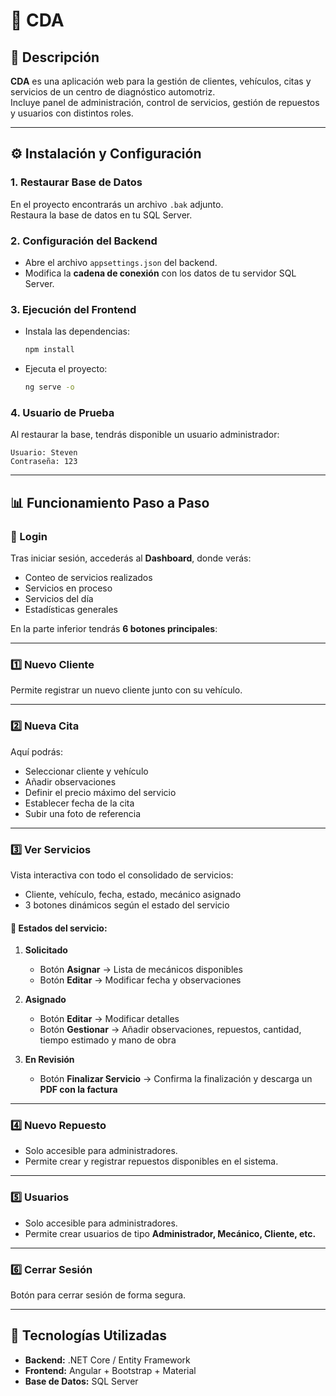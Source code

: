 # 🚗 CDA

## 📌 Descripción  
**CDA** es una aplicación web para la gestión de clientes, vehículos, citas y servicios de un centro de diagnóstico automotriz.  
Incluye panel de administración, control de servicios, gestión de repuestos y usuarios con distintos roles.

---

## ⚙️ Instalación y Configuración

### 1. Restaurar Base de Datos  
En el proyecto encontrarás un archivo `.bak` adjunto.  
Restaura la base de datos en tu SQL Server.

### 2. Configuración del Backend  
- Abre el archivo `appsettings.json` del backend.  
- Modifica la **cadena de conexión** con los datos de tu servidor SQL Server.

### 3. Ejecución del Frontend  
- Instala las dependencias:  
  ```bash
  npm install
  ```  
- Ejecuta el proyecto:  
  ```bash
  ng serve -o
  ```  

### 4. Usuario de Prueba  
Al restaurar la base, tendrás disponible un usuario administrador:  

```
Usuario: Steven
Contraseña: 123
```

---

## 📊 Funcionamiento Paso a Paso

### 🔐 Login  
Tras iniciar sesión, accederás al **Dashboard**, donde verás:  
- Conteo de servicios realizados  
- Servicios en proceso  
- Servicios del día  
- Estadísticas generales  

En la parte inferior tendrás **6 botones principales**:

---

### 1️⃣ Nuevo Cliente  
Permite registrar un nuevo cliente junto con su vehículo.

---

### 2️⃣ Nueva Cita  
Aquí podrás:  
- Seleccionar cliente y vehículo  
- Añadir observaciones  
- Definir el precio máximo del servicio  
- Establecer fecha de la cita  
- Subir una foto de referencia  

---

### 3️⃣ Ver Servicios  
Vista interactiva con todo el consolidado de servicios:  
- Cliente, vehículo, fecha, estado, mecánico asignado  
- 3 botones dinámicos según el estado del servicio

#### 🔹 Estados del servicio:
1. **Solicitado**  
   - Botón **Asignar** → Lista de mecánicos disponibles  
   - Botón **Editar** → Modificar fecha y observaciones  

2. **Asignado**  
   - Botón **Editar** → Modificar detalles  
   - Botón **Gestionar** → Añadir observaciones, repuestos, cantidad, tiempo estimado y mano de obra  

3. **En Revisión**  
   - Botón **Finalizar Servicio** → Confirma la finalización y descarga un **PDF con la factura**  

---

### 4️⃣ Nuevo Repuesto  
- Solo accesible para administradores.  
- Permite crear y registrar repuestos disponibles en el sistema.

---

### 5️⃣ Usuarios  
- Solo accesible para administradores.  
- Permite crear usuarios de tipo **Administrador, Mecánico, Cliente, etc.**

---

### 6️⃣ Cerrar Sesión  
Botón para cerrar sesión de forma segura.

---

## 📂 Tecnologías Utilizadas
- **Backend:** .NET Core / Entity Framework  
- **Frontend:** Angular + Bootstrap + Material  
- **Base de Datos:** SQL Server  
